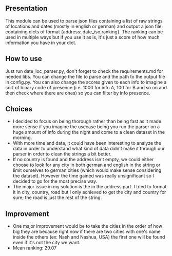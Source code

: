 ## Presentation
This module can be used to parse json files containing a list of raw strings of locations and dates (mostly in english or german) and output a json file containing dicts of format {address:,date_iso,ranking}.
The ranking can be used in multiple ways but if you use it as is, it's just a score of how much information you have in your dict.

## How to use

Just run date_loc_parser.py, don't forget to check the requirements.md for needed libs.
You can change the file to parse and the path to the output file in config.py.
You can also change the scores given to each info to imagine a sort of binary code of presence (i.e. 1000 for info A, 100 for B and so on and then check where there are ones) so you can filter by info presence.

## Choices

- I decided to focus on being thorough rather than being fast as it made more sense if you imagine the usecase being you run the parser on a huge amount of info during the night and come to a clean dataset in the morning.
- With more time and data, it could have been interesting to analyze the data in order to understand what kind of data didn't make it through our parser in order to clean the strings a bit better.
- If no country is found and the address isn't empty, we could either choose to look for any city in both german and english in the string or limit ourselves to german cities (which would make sense considering the dataset). However the time gained was really unsignificant so I decided to go for the most precise way.
- The major issue in my solution is the in the address part. I tried to format it in city, country, road but I only achieved to get the city and country for sure; the road is just the rest of the string.

## Improvement

- One major improvement would be to take the cities in the order of how big they are because right now if there are two cities with one's name inside the others (ex: Nash and Nashua, USA) the first one will be found even if it's not the city we want.
- Mean ranking: 29.07

